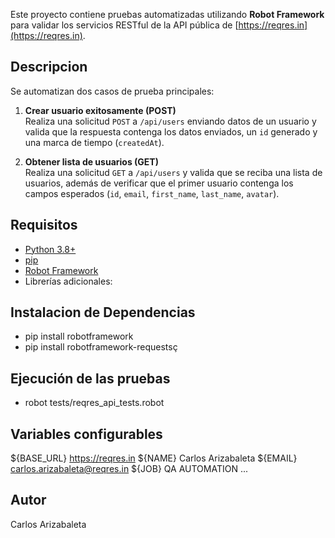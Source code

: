 Este proyecto contiene pruebas automatizadas utilizando **Robot Framework** para validar los servicios RESTful de la API pública de [https://reqres.in](https://reqres.in).

## Descripcion ##

Se automatizan dos casos de prueba principales:

1. **Crear usuario exitosamente (POST)**  
   Realiza una solicitud `POST` a `/api/users` enviando datos de un usuario y valida que la respuesta contenga los datos enviados, un `id` generado y una marca de tiempo (`createdAt`).

2. **Obtener lista de usuarios (GET)**  
   Realiza una solicitud `GET` a `/api/users` y valida que se reciba una lista de usuarios, además de verificar que el primer usuario contenga los campos esperados (`id`, `email`, `first_name`, `last_name`, `avatar`).

## Requisitos ##

- [Python 3.8+](https://www.python.org/)
- [pip](https://pip.pypa.io/)
- [Robot Framework](https://robotframework.org/)
- Librerías adicionales:

## Instalacion de Dependencias ##
- pip install robotframework
- pip install robotframework-requestsç

## Ejecución de las pruebas ##

- robot tests/reqres_api_tests.robot

##  Variables configurables ##

${BASE_URL}        https://reqres.in
${NAME}            Carlos Arizabaleta
${EMAIL}           carlos.arizabaleta@reqres.in
${JOB}             QA AUTOMATION
...

## Autor ##
Carlos Arizabaleta







